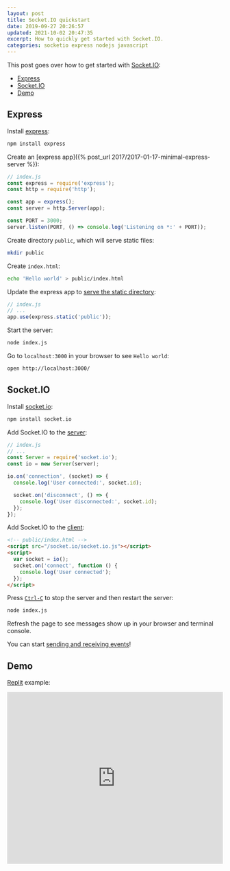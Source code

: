 ```yaml
---
layout: post
title: Socket.IO quickstart
date: 2019-09-27 20:26:57
updated: 2021-10-02 20:47:35
excerpt: How to quickly get started with Socket.IO.
categories: socketio express nodejs javascript
---
```


This post goes over how to get started with [Socket.IO](https://socket.io/):

- [Express](#express)
- [Socket.IO](#socketio)
- [Demo](#demo)

## Express

Install [express](https://www.npmjs.com/package/express):

```sh
npm install express
```

Create an [express app]({% post_url 2017/2017-01-17-minimal-express-server %}):

```js
// index.js
const express = require('express');
const http = require('http');

const app = express();
const server = http.Server(app);

const PORT = 3000;
server.listen(PORT, () => console.log('Listening on *:' + PORT));
```

Create directory `public`, which will serve static files:

```sh
mkdir public
```

Create `index.html`:

```sh
echo 'Hello world' > public/index.html
```

Update the express app to [serve the static directory](https://expressjs.com/en/starter/static-files.html):

```js
// index.js
// ...
app.use(express.static('public'));
```

Start the server:

```sh
node index.js
```

Go to `localhost:3000` in your browser to see `Hello world`:

```sh
open http://localhost:3000/
```

## Socket.IO

Install [socket.io](https://www.npmjs.com/package/socket.io):

```sh
npm install socket.io
```

Add Socket.IO to the [server](https://socket.io/docs/v4/server-initialization/):

```js
// index.js
// ...
const Server = require('socket.io');
const io = new Server(server);

io.on('connection', (socket) => {
  console.log('User connected:', socket.id);

  socket.on('disconnect', () => {
    console.log('User disconnected:', socket.id);
  });
});
```

Add Socket.IO to the [client](https://socket.io/docs/v4/client-initialization/):

```html
<!-- public/index.html -->
<script src="/socket.io/socket.io.js"></script>
<script>
  var socket = io();
  socket.on('connect', function () {
    console.log('User connected');
  });
</script>
```

Press [`Ctrl-C`](https://wikipedia.org/wiki/Control-C) to stop the server and then restart the server:

```sh
node index.js
```

Refresh the page to see messages show up in your browser and terminal console.

You can start [sending and receiving events](https://socket.io/docs/v4/emitting-events/)!

## Demo

[Replit](https://replit.com/@remarkablemark/socketio-quickstart#package.json) example:

<iframe height="400px" width="100%" src="https://replit.com/@remarkablemark/socketio-quickstart?lite=true#package.json" scrolling="no" frameborder="no" allowtransparency="true" allowfullscreen="true" sandbox="allow-forms allow-pointer-lock allow-popups allow-same-origin allow-scripts allow-modals"></iframe>
